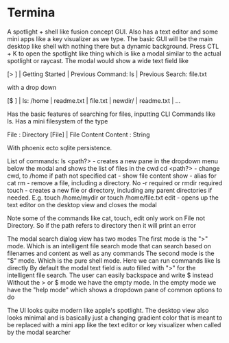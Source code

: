 # Termina

A spotlight + shell like fusion concept GUI. Also has a text editor and some mini apps like a key visualizer as we type.
The basic GUI will be the main desktop like shell with nothing there but a dynamic background.
Press CTL + K to open the spotlight like thing which is like a modal similar to the actual spotlight or raycast.
The modal would show a wide text field like

[>                                 ]
| Getting Started
| Previous Command: ls
| Previous Search: file.txt

with a drop down

[$                                 ]
| ls: /home
|       readme.txt
|       file.txt
|       newdir/
|         readme.txt
|         ...

Has the basic features of searching for files, inputting CLI Commands like ls.
Has a mini filesystem of the type

File : Directory [File] | File Content
Content : String

With phoenix ecto sqlite persistence.

List of commands:
ls <path?> - creates a new pane in the dropdown menu below the modal and shows the list of files in the cwd
cd <path?> - change cwd, to /home if path not specified
cat <path> - show file content
show <path> - alias for cat
rm <path> - remove a file, including a directory. No -r required or rmdir required
touch <path> - creates a new file or directory, including any parent directories if needed. E.g. touch /home/mydir or touch /home/file.txt
edit <path> - opens up the text editor on the desktop view and closes the modal

Note some of the commands like cat, touch, edit only work on File not Directory. So if the path refers to directory then it will print an error

The modal search dialog view has two modes
The first mode is the ">" mode. Which is an intelligent file search mode that can search based on filenames and content as well as any commands
The second mode is the "$" mode. Which is the pure shell mode. Here we can run commands like ls directly
By default the modal text field is auto filled with ">" for the intelligent file search. The user can easily backspace and write $ instead
Without the > or $ mode we have the empty mode. In the empty mode we have the "help mode" which shows a dropdown pane of common options to do

The UI looks quite modern like apple's spotlight. The desktop view also looks minimal and is basically just a changing gradient color that is meant to be replaced with a mini app like the text editor or key visualizer when called by the modal searcher
